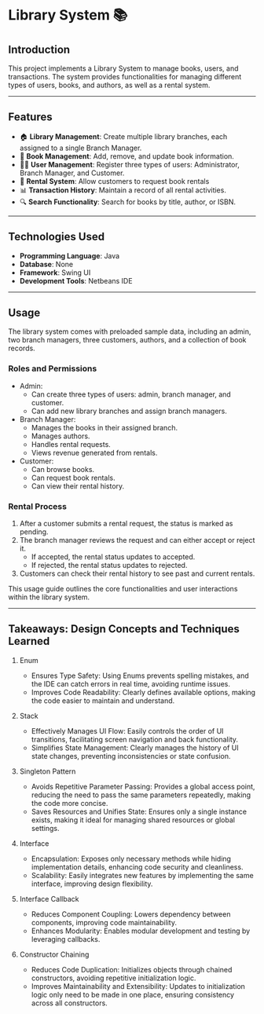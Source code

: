 # Library System 📚

## Introduction

This project implements a Library System to manage books, users, and transactions. The system provides functionalities for managing different types of users, books, and authors, as well as a rental system.

---

## Features

- 🏠 **Library Management**: Create multiple library branches, each assigned to a single Branch Manager.  
- 📖 **Book Management**: Add, remove, and update book information.
- 🧑‍💼 **User Management**: Register three types of users: Administrator, Branch Manager, and Customer.
- 🔄 **Rental System**: Allow customers to request book rentals
- 📊 **Transaction History**: Maintain a record of all rental activities.
- 🔍 **Search Functionality**: Search for books by title, author, or ISBN.

---

## Technologies Used

- **Programming Language**: Java
- **Database**: None
- **Framework**: Swing UI
- **Development Tools**: Netbeans IDE

---

## Usage

The library system comes with preloaded sample data, including an admin, two branch managers, three customers, authors, and a collection of book records.

### Roles and Permissions

- Admin:
  - Can create three types of users: admin, branch manager, and customer.
  - Can add new library branches and assign branch managers.
- Branch Manager:
  - Manages the books in their assigned branch.
  - Manages authors.
  - Handles rental requests.
  - Views revenue generated from rentals.
- Customer:
  - Can browse books.
  - Can request book rentals.
  - Can view their rental history.

### Rental Process

 1. After a customer submits a rental request, the status is marked as pending.
 2. The branch manager reviews the request and can either accept or reject it.
    - If accepted, the rental status updates to accepted.
    - If rejected, the rental status updates to rejected.
 3. Customers can check their rental history to see past and current rentals.

This usage guide outlines the core functionalities and user interactions within the library system.

---

## Takeaways: Design Concepts and Techniques Learned

1. Enum
   - Ensures Type Safety: Using Enums prevents spelling mistakes, and the IDE can catch errors in real time, avoiding runtime issues.
   - Improves Code Readability: Clearly defines available options, making the code easier to maintain and understand.

2. Stack
   - Effectively Manages UI Flow: Easily controls the order of UI transitions, facilitating screen navigation and back functionality.
   - Simplifies State Management: Clearly manages the history of UI state changes, preventing inconsistencies or state confusion.

3. Singleton Pattern
   - Avoids Repetitive Parameter Passing: Provides a global access point, reducing the need to pass the same parameters repeatedly, making the code more concise.
   - Saves Resources and Unifies State: Ensures only a single instance exists, making it ideal for managing shared resources or global settings.

4. Interface
   - Encapsulation: Exposes only necessary methods while hiding implementation details, enhancing code security and cleanliness.
   - Scalability: Easily integrates new features by implementing the same interface, improving design flexibility.

5. Interface Callback
   - Reduces Component Coupling: Lowers dependency between components, improving code maintainability.
   - Enhances Modularity: Enables modular development and testing by leveraging callbacks.

6. Constructor Chaining
   - Reduces Code Duplication: Initializes objects through chained constructors, avoiding repetitive initialization logic.
   - Improves Maintainability and Extensibility: Updates to initialization logic only need to be made in one place, ensuring consistency across all constructors.
